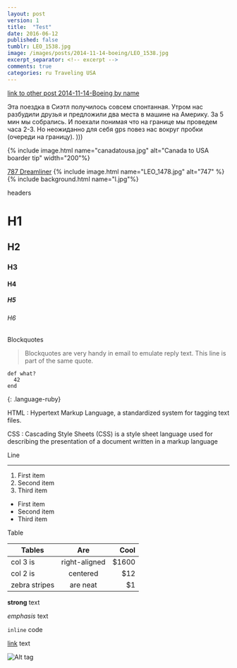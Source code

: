 ```yaml
---
layout: post
version: 1
title:  "Test"
date: 2016-06-12
published: false
tumblr: LEO_1538.jpg
image: /images/posts/2014-11-14-boeing/LEO_1538.jpg
excerpt_separator: <!-- excerpt -->
comments: true
categories: ru Traveling USA
---
```


<p>
    <a href="{% post_url 2014-11-14-Boeing %}"> link to other post 2014-11-14-Boeing  by name </a>
</p>

Эта поездка в Сиэтл получилось совсем спонтанная.
Утром нас разбудили друзья и предложили два места в машине на Америку. За 5 мин мы собрались. И поехали понимая что на границе мы проведем часа 2-3. Но неожиданно для себя gps повез нас вокруг пробки (очереди на границу). )))
<!-- excerpt -->
{% include image.html name="canadatousa.jpg" alt="Canada to USA boarder tip" width="200"%}

[787 Dreamliner](http://www.boeing.com/boeing/commercial/787family/index.page?)
{% include image.html name="LEO_1478.jpg" alt="747" %}
{% include background.html name="l.jpg"%}


headers

# H1

## H2

### H3

#### H4

##### H5

###### H6


Blockquotes

> Blockquotes are very handy in email to emulate reply text.
> This line is part of the same quote.



```
def what?
  42
end
```
{: .language-ruby}


HTML
: Hypertext Markup Language, a standardized system for tagging text files.

CSS
: Cascading Style Sheets (CSS) is a style sheet language used for describing the presentation of a document written in a markup language

Line

---

1. First item
2. Second item
3. Third item

* First item
* Second item
* Third item

Table

| Tables        | Are           | Cool  |
| ------------- |:-------------:| -----:|
| col 3 is      | right-aligned | $1600 |
| col 2 is      | centered      |   $12 |
| zebra stripes | are neat      |    $1 |


**strong** text

_emphasis_ text

`inline` code

[link](http://jekyllrb.com) text

![Alt tag](/path/to/image.jpg)
